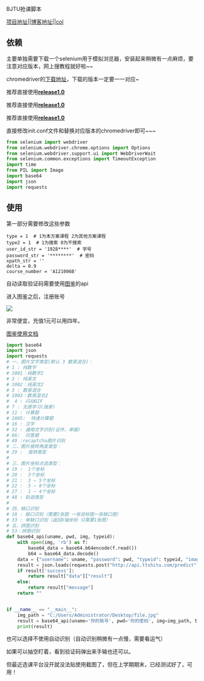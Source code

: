 BJTU抢课脚本

[项目地址](https://github.com/aosiweixin/BJTU-CC)||[博客地址](http://www.auswitz.top/2021/11/27/BJTU%E9%80%89%E8%AF%BE%E5%86%B2%E5%86%B2%E5%86%B2/)||[col](https://github.com/MrP25)

## 依赖

主要单独需要下载一个selenium用于模拟浏览器，安装起来稍微有一点麻烦，要注意对应版本，网上搜教程就好啦~~



chromedriver的[下载地址](https://npm.taobao.org/mirrors/chromedriver/)，下载的版本一定要一一对应~

推荐直接使用[**release1.0**](https://github.com/aosiweixin/BJTU-CC/releases/tag/fin)

推荐直接使用[**release1.0**](https://github.com/aosiweixin/BJTU-CC/releases/tag/fin)

推荐直接使用[**release1.0**](https://github.com/aosiweixin/BJTU-CC/releases/tag/fin)

直接修改init.conf文件和替换对应版本的chromedriver即可~~~



```python
from selenium import webdriver
from selenium.webdriver.chrome.options import Options
from selenium.webdriver.support.ui import WebDriverWait
from selenium.common.exceptions import TimeoutException
import time
from PIL import Image
import base64
import json
import requests
```

## 使用

第一部分需要修改这些参数

```
type = 1  # 1为本方案课程 2为其他方案课程
type2 = 1  # 1为搜索 0为不搜索
user_id_str = '1928****'  # 学号
password_str = '********'  # 密码
xpath_str = ''
delta = 0.9
course_number = 'A121006B'
```

自动读取验证码需要使用[图鉴](http://www.ttshitu.com/)的api

进入图鉴之后，注册账号

[![](https://pic.imgdb.cn/item/61a2456d2ab3f51d9138e3dd.jpg)](https://pic.imgdb.cn/item/61a2456d2ab3f51d9138e3dd.jpg)

非常便宜，充值1元可以用四年。

[图鉴使用文档](http://www.ttshitu.com/docs/python.html#pageTitle)

```python
import base64
import json
import requests
# 一、图片文字类型(默认 3 数英混合)：
# 1 : 纯数字
# 1001：纯数字2
# 2 : 纯英文
# 1002：纯英文2
# 3 : 数英混合
# 1003：数英混合2
#  4 : 闪动GIF
# 7 : 无感学习(独家)
# 11 : 计算题
# 1005:  快速计算题
# 16 : 汉字
# 32 : 通用文字识别(证件、单据)
# 66:  问答题
# 49 :recaptcha图片识别
# 二、图片旋转角度类型：
# 29 :  旋转类型
#
# 三、图片坐标点选类型：
# 19 :  1个坐标
# 20 :  3个坐标
# 21 :  3 ~ 5个坐标
# 22 :  5 ~ 8个坐标
# 27 :  1 ~ 4个坐标
# 48 : 轨迹类型
#
# 四、缺口识别
# 18 : 缺口识别（需要2张图 一张目标图一张缺口图）
# 33 : 单缺口识别（返回X轴坐标 只需要1张图）
# 五、拼图识别
# 53：拼图识别
def base64_api(uname, pwd, img, typeid):
    with open(img, 'rb') as f:
        base64_data = base64.b64encode(f.read())
        b64 = base64_data.decode()
    data = {"username": uname, "password": pwd, "typeid": typeid, "image": b64}
    result = json.loads(requests.post("http://api.ttshitu.com/predict", json=data).text)
    if result['success']:
        return result["data"]["result"]
    else:
        return result["message"]
    return ""


if __name__ == "__main__":
    img_path = "C:/Users/Administrator/Desktop/file.jpg"
    result = base64_api(uname='你的账号', pwd='你的密码', img=img_path, typeid=3)
    print(result)
```

也可以选择不使用自动识别（自动识别稍微有一点慢，需要看运气）

如果可以抽空盯着，看到验证码弹出来手输也还可以。

但最近选课平台没开就没法贴使用截图了，但在上学期期末，已经测试好了，可用！

